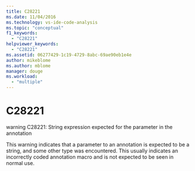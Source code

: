 ```yaml
---
title: C28221
ms.date: 11/04/2016
ms.technology: vs-ide-code-analysis
ms.topic: "conceptual"
f1_keywords:
  - "C28221"
helpviewer_keywords:
  - "C28221"
ms.assetid: 06277429-1c19-4729-8abc-69ae90eb1e4e
author: mikeblome
ms.author: mblome
manager: douge
ms.workload:
  - "multiple"
---
```

# C28221
warning C28221: String expression expected for the parameter in the annotation

 This warning indicates that a parameter to an annotation is expected to be a string, and some other type was encountered. This usually indicates an incorrectly coded annotation macro and is not expected to be seen in normal use.